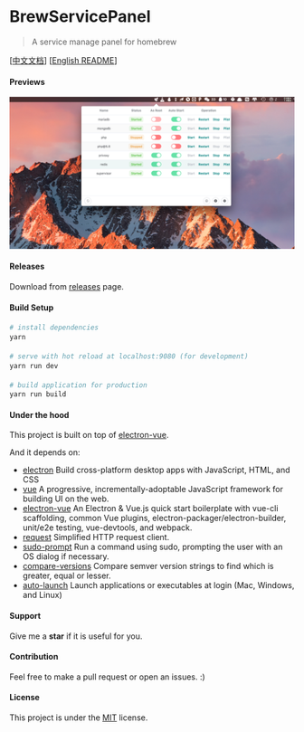 # BrewServicePanel

> A service manage panel for homebrew 

[[中文文档](README_CN.md)] [[English README](README.md)]

#### Previews
![preview](previews/preview.png)

#### Releases
Download from [releases](https://github.com/xiaozhuai/brew_service_panel/releases) page.

#### Build Setup
``` bash
# install dependencies
yarn

# serve with hot reload at localhost:9080 (for development)
yarn run dev

# build application for production
yarn run build
```

#### Under the hood
This project is built on top of [electron-vue](https://github.com/SimulatedGREG/electron-vue).

And it depends on:
- [electron](https://github.com/electron/electron) Build cross-platform desktop apps with JavaScript, HTML, and CSS
- [vue](https://github.com/vuejs/vue) A progressive, incrementally-adoptable JavaScript framework for building UI on the web.
- [electron-vue](https://github.com/SimulatedGREG/electron-vue) An Electron & Vue.js quick start boilerplate with vue-cli scaffolding, common Vue plugins, electron-packager/electron-builder, unit/e2e testing, vue-devtools, and webpack.
- [request](https://github.com/request/request) Simplified HTTP request client.
- [sudo-prompt](https://github.com/jorangreef/sudo-prompt) Run a command using sudo, prompting the user with an OS dialog if necessary.
- [compare-versions](https://github.com/omichelsen/compare-versions) Compare semver version strings to find which is greater, equal or lesser.
- [auto-launch](https://github.com/Teamwork/node-auto-launch) Launch applications or executables at login (Mac, Windows, and Linux)

#### Support
Give me a **star** if it is useful for you.

#### Contribution
Feel free to make a pull request or open an issues. :)

#### License
This project is under the [MIT](LICENSE) license.
